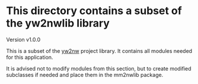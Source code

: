 # This directory contains a subset of the yw2nwlib library

Version v1.0.0

This is a subset of the [yw2nw](https://github.com/peter88213/yw2nw) project library. It contains all modules needed for this application. 

It is advised not to modify modules from this section, but to create modified subclasses if needed and place them in the mm2nwlib package.
